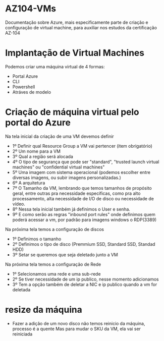 # AZ104-VMs
Documentação sobre Azure, mais especificamente parte de criação e configuração de virtual machine, para auxiliar nos estudos da certificação AZ-104

# Implantação de Virtual Machines
Podemos criar uma máquina virtual de 4 formas:
- Portal Azure
- CLI
- Powershell
- Atráves de modelo

# Criação de máquina virtual pelo portal do Azure

Na tela inicial da criação de uma VM devemos definir
- 1º Definir qual Resource Group a VM vai pertencer (item obrigatório)
- 2º Um nome para a VM
- 3º Qual a região será alocada
- 4º O tipo de segurança que pode ser "standard", "trusted launch virtual machines" ou "confidential virtual machines"
- 5º Uma imagem com sistema operacional (podemos escolher entre diversas imagens, ou subir imagens personalizadas.)
- 6º A arquitetura
- 7º O Tamanho da VM, lembrando que temos tamanhos de propósito geral, entre outras pra necessidade especificas, como pra alto processamento, alta necessidade de I/O de disco ou necessidade de vídeo.
- 8º Nessa tela inicial também já definimos o User e senha.
- 9º E como serão as regras "inbound port rules" onde definimos quem poderá acessar a vm, por padrão para imagens windows o RDP(3389)

Na próxima tela temos a configuração de discos
- 1º Definimos o tamanho
- 2º Definimos o tipo de disco (Premmium SSD, Standard SSD, Standad HDD)
- 3º Setar se queremos que seja deletado junto a VM

Na próxima tela temos a configuração de Rede
- 1º Selecionamos uma rede e uma sub-rede
- 2º Se tiver necessidade de um ip publico, nesse momento adicionamos
- 3º Tem a opção também de deletar a NIC e ip publico quando a vm for deletada

# resize da máquina
- Fazer a adição de um novo disco não temos reinicio da máquina, processo é a quente
Mas para mudar o SKU da VM, ela vai ser reiniciada



